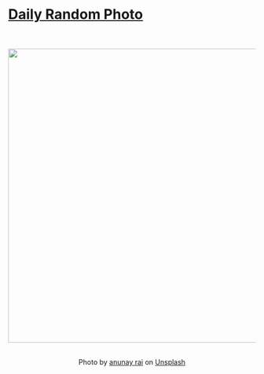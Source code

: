# [Daily Random Photo](https://www.dailyrandomphoto.com/)

<div align="center">
  <br>
  <br>
  <a href="https://www.dailyrandomphoto.com/p/2021/2021-10-23/"><img src="https://images.unsplash.com/photo-1616924551095-5156721a1cbc?crop=entropy&cs=tinysrgb&fit=max&fm=jpg&ixid=Mnw3NzUwOHwwfDF8cmFuZG9tfHx8fHx8fHx8MTYzNDk0ODI2NA&ixlib=rb-1.2.1&q=80&w=1080" width="600px"></a>
  <br>
  <br>
  <p class="has-text-grey">Photo by <a href="https://unsplash.com/@spaceforcopy?utm_source=Daily%20Random%20Photo&amp;utm_medium=referral" target="_blank" rel="noopener noreferrer">anunay rai</a> on <a href="https://unsplash.com/photos/WSW1txL1V84?utm_source=Daily%20Random%20Photo&amp;utm_medium=referral" target="_blank" rel="noopener noreferrer">Unsplash</a></p>
</div>
